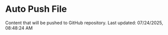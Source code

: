 # Auto Push File

Content that will be pushed to GitHub repository.
Last updated: 07/24/2025, 08:48:24 AM